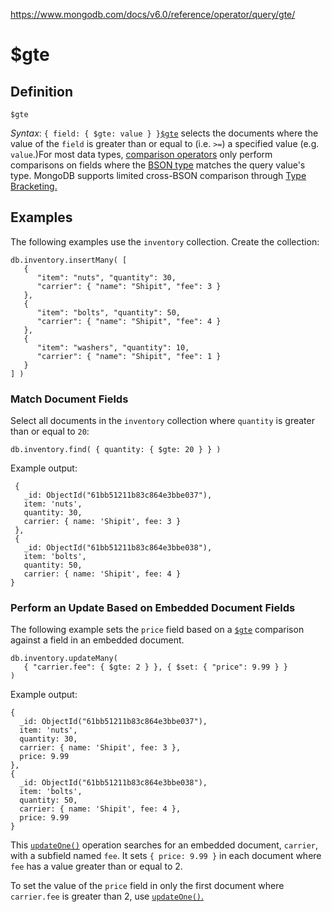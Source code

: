 https://www.mongodb.com/docs/v6.0/reference/operator/query/gte/

# $gte 

## Definition 

`$gte` 

*Syntax*: `{ field: { $gte: value } }`[`$gte`](https://www.mongodb.com/docs/v6.0/reference/operator/query/gte/#mongodb-query-op.-gte) selects the documents where the value of the `field` is greater than or equal to (i.e. `>=`) a specified value (e.g. `value`.)For most data types, [comparison operators](https://www.mongodb.com/docs/v6.0/reference/operator/query-comparison/) only perform comparisons on fields where the [BSON type](https://www.mongodb.com/docs/v6.0/reference/bson-types/) matches the query value's type. MongoDB supports limited cross-BSON comparison through [Type Bracketing.](https://www.mongodb.com/docs/v6.0/reference/method/db.collection.find/#std-label-type-bracketing)

## Examples 

The following examples use the `inventory` collection. Create the collection:

```
db.inventory.insertMany( [
   {
      "item": "nuts", "quantity": 30,
      "carrier": { "name": "Shipit", "fee": 3 }
   },
   {
      "item": "bolts", "quantity": 50,
      "carrier": { "name": "Shipit", "fee": 4 }
   },
   {
      "item": "washers", "quantity": 10,
      "carrier": { "name": "Shipit", "fee": 1 }
   }
] )
```

### Match Document Fields

Select all documents in the `inventory` collection where `quantity` is greater than or equal to `20`:

```
db.inventory.find( { quantity: { $gte: 20 } } )
```

Example output:

```
 {
   _id: ObjectId("61bb51211b83c864e3bbe037"),
   item: 'nuts',
   quantity: 30,
   carrier: { name: 'Shipit', fee: 3 }
 },
 {
   _id: ObjectId("61bb51211b83c864e3bbe038"),
   item: 'bolts',
   quantity: 50,
   carrier: { name: 'Shipit', fee: 4 }
}
```

### Perform an Update Based on Embedded Document Fields

The following example sets the `price` field based on a [`$gte`](https://www.mongodb.com/docs/v6.0/reference/operator/query/gte/#mongodb-query-op.-gte) comparison against a field in an embedded document.

```
db.inventory.updateMany(
   { "carrier.fee": { $gte: 2 } }, { $set: { "price": 9.99 } }
)
```

Example output:

```
{
  _id: ObjectId("61bb51211b83c864e3bbe037"),
  item: 'nuts',
  quantity: 30,
  carrier: { name: 'Shipit', fee: 3 },
  price: 9.99
},
{
  _id: ObjectId("61bb51211b83c864e3bbe038"),
  item: 'bolts',
  quantity: 50,
  carrier: { name: 'Shipit', fee: 4 },
  price: 9.99
}
```

This [`updateOne()`](https://www.mongodb.com/docs/v6.0/reference/method/db.collection.updateOne/#mongodb-method-db.collection.updateOne) operation searches for an embedded document, `carrier`, with a subfield named `fee`. It sets `{ price: 9.99 }` in each document where `fee` has a value greater than or equal to 2.

To set the value of the `price` field in only the first document where `carrier.fee` is greater than 2, use [`updateOne()`.](https://www.mongodb.com/docs/v6.0/reference/method/db.collection.updateOne/#mongodb-method-db.collection.updateOne)